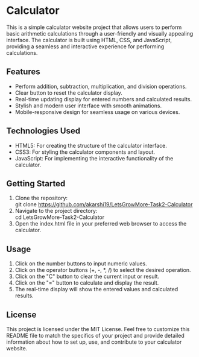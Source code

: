 # Calculator   
This is a simple calculator website project that allows users to perform basic arithmetic calculations through a user-friendly and visually appealing interface. The calculator is built using HTML, CSS, and JavaScript, providing a seamless and interactive experience for performing calculations.        

## Features    

- Perform addition, subtraction, multiplication, and division operations.     
- Clear button to reset the calculator display.    
- Real-time updating display for entered numbers and calculated results.    
- Stylish and modern user interface with smooth animations.     
- Mobile-responsive design for seamless usage on various devices.    

## Technologies Used     

- HTML5: For creating the structure of the calculator interface.    
- CSS3: For styling the calculator components and layout.     
- JavaScript: For implementing the interactive functionality of the calculator.     

## Getting Started    

1. Clone the repository:    
   git clone https://github.com/akarshi19/LetsGrowMore-Task2-Calculator  
2. Navigate to the project directory:    
   cd LetsGrowMore-Task2-Calculator
3. Open the index.html file in your preferred web browser to access the calculator.    

## Usage    
1. Click on the number buttons to input numeric values.    
2. Click on the operator buttons (+, -, *, /) to select the desired operation.    
3. Click on the "C" button to clear the current input or result.    
4. Click on the "=" button to calculate and display the result.    
5. The real-time display will show the entered values and calculated results.    

## License    
This project is licensed under the MIT License. Feel free to customize this README file to match the specifics of your project and provide detailed information about how to set up, use, and contribute to your calculator website.     


